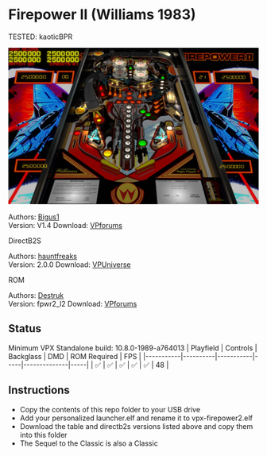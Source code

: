 # Firepower II (Williams 1983)
TESTED: kaoticBPR

![Table Preview](../../images/vpx-firepower2-preview.jpg)

Authors: [Bigus1](https://www.vpforums.org/index.php?showuser=107629)  
Version: V1.4 
Download: [VPforums](https://www.vpforums.org/index.php?app=downloads&showfile=17049)

DirectB2S

Authors: [hauntfreaks](https://vpuniverse.com/profile/5216-hauntfreaks/)  
Version:  2.0.0
Download: [VPUniverse](https://vpuniverse.com/files/file/12923-firepower-ii-williams-1983/)

ROM

Authors: [Destruk](https://www.vpforums.org/index.php?showuser=5)  
Version:  fpwr2_l2
Download: [VPforums](https://www.vpforums.org/index.php?app=downloads&showfile=808)



## Status 

Minimum VPX Standalone build: 10.8.0-1989-a764013
| Playfield | Controls | Backglass | DMD | ROM Required | FPS | 
|-----------|----------|-----------|-----|--------------|-----|
| :white_check_mark: | :white_check_mark: | :white_check_mark: | :white_check_mark: | :white_check_mark: | 48 |

## Instructions

- Copy the contents of this repo folder to your USB drive
- Add your personalized launcher.elf and rename it to vpx-firepower2.elf
- Download the table and directb2s versions listed above and copy them into this folder
- The Sequel to the Classic is also a Classic
